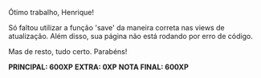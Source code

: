 Ótimo trabalho, Henrique!

Só faltou utilizar a função 'save' da maneira correta nas views de atualização. Além disso, sua página não está rodando por erro de código.

Mas de resto, tudo certo. Parabéns!

**PRINCIPAL: 600XP**
**EXTRA: 0XP**
**NOTA FINAL: 600XP**